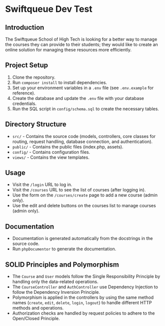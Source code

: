 # Swiftqueue Dev Test

## Introduction
The Swiftqueue School of High Tech is looking for a better way to manage the courses they can provide to their students; they would like to create an online solution for managing these resources more efficiently.

## Project Setup
1. Clone the repository.
2. Run `composer install` to install dependencies.
3. Set up your environment variables in a `.env` file (see `.env.example` for reference).
4. Create the database and update the `.env` file with your database credentials.
5. Run the SQL script in `config/schema.sql` to create the necessary tables.

## Directory Structure
- `src/` - Contains the source code (models, controllers, core classes for routing, request handling, database connection, and authentication).
- `public/` - Contains the public files (index.php, assets).
- `config/` - Contains configuration files.
- `views/` - Contains the view templates.

## Usage
- Visit the `/login` URL to log in.
- Visit the `/courses` URL to see the list of courses (after logging in).
- Use the form on the `/courses/create` page to add a new course (admin only).
- Use the edit and delete buttons on the courses list to manage courses (admin only).

## Documentation
- Documentation is generated automatically from the docstrings in the source code.
- Run `phpDocumentor` to generate the documentation.

## SOLID Principles and Polymorphism
- The `Course` and `User` models follow the Single Responsibility Principle by handling only the data-related operations.
- The `CourseController` and `AuthController` use Dependency Injection to follow the Dependency Inversion Principle.
- Polymorphism is applied in the controllers by using the same method names (`create`, `edit`, `delete`, `login`, `logout`) to handle different HTTP methods and operations.
- Authorization checks are handled by request policies to adhere to the Open/Closed Principle.
